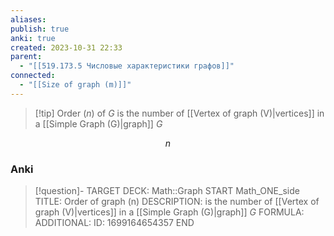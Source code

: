 ```yaml
---
aliases: 
publish: true
anki: true
created: 2023-10-31 22:33
parent:
  - "[[519.173.5 Числовые характеристики графов]]"
connected:
  - "[[Size of graph (m)]]"
---
```


> [!tip] Order ($n$) of $G$
> is the number of [[Vertex of graph (V)|vertices]] in a [[Simple Graph (G)|graph]] $G$

$$n$$

### Anki
> [!question]-
TARGET DECK: Math::Graph
START
Math_ONE_side
TITLE: Order of graph (n)
DESCRIPTION: is the number of [[Vertex of graph (V)|vertices]] in a [[Simple Graph (G)|graph]] $G$
FORMULA: 
ADDITIONAL:
ID: 1699164654357
END












